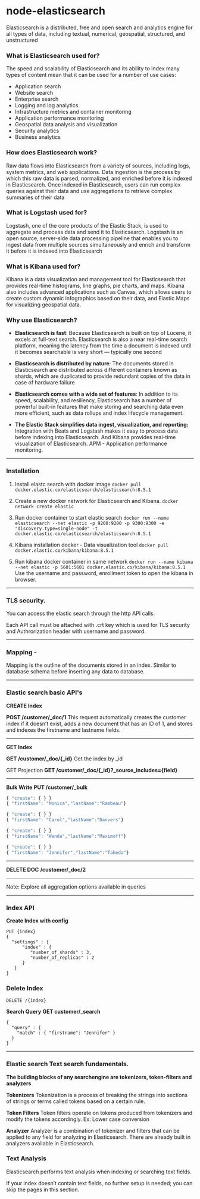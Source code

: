 # node-elasticsearch

Elasticsearch is a distributed, free and open search and analytics engine for all types of data, including textual, numerical, geospatial, structured, and unstructured

### What is Elasticsearch used for?

The speed and scalability of Elasticsearch and its ability to index many types of content mean that it can be used for a number of use cases:

- Application search
- Website search
- Enterprise search
- Logging and log analytics
- Infrastructure metrics and container monitoring
- Application performance monitoring
- Geospatial data analysis and visualization
- Security analytics
- Business analytics

### How does Elasticsearch work?

Raw data flows into Elasticsearch from a variety of sources, including logs, system metrics, and web applications. Data ingestion is the process by which this raw data is parsed, normalized, and enriched before it is indexed in Elasticsearch. Once indexed in Elasticsearch, users can run complex queries against their data and use aggregations to retrieve complex summaries of their data

### What is Logstash used for?

Logstash, one of the core products of the Elastic Stack, is used to aggregate and process data and send it to Elasticsearch. Logstash is an open source, server-side data processing pipeline that enables you to ingest data from multiple sources simultaneously and enrich and transform it before it is indexed into Elasticsearch

### What is Kibana used for?

Kibana is a data visualization and management tool for Elasticsearch that provides real-time histograms, line graphs, pie charts, and maps. Kibana also includes advanced applications such as Canvas, which allows users to create custom dynamic infographics based on their data, and Elastic Maps for visualizing geospatial data.

### Why use Elasticsearch?

- **Elasticsearch is fast**:
  Because Elasticsearch is built on top of Lucene, it excels at full-text search. Elasticsearch is also a near real-time search platform, meaning the latency from the time a document is indexed until it becomes searchable is very short — typically one second

- **Elasticsearch is distributed by nature**:
  The documents stored in Elasticsearch are distributed across different containers known as shards, which are duplicated to provide redundant copies of the data in case of hardware failure

- **Elasticsearch comes with a wide set of features**: In addition to its speed, scalability, and resiliency, Elasticsearch has a number of powerful built-in features that make storing and searching data even more efficient, such as data rollups and index lifecycle management.

- **The Elastic Stack simplifies data ingest, visualization, and reporting:**
  Integration with Beats and Logstash makes it easy to process data before indexing into Elasticsearch. And Kibana provides real-time visualization of Elasticsearch. APM - Application performance monitoring.

---

### Installation

1. Install elastc search with docker image
   `docker pull docker.elastic.co/elasticsearch/elasticsearch:8.5.1`

2. Create a new docker network for Elasticsearch and Kibana.
   `docker network create elastic`

3. Run docker container to start elastic search
   `docker run --name elasticsearch --net elastic -p 9200:9200 -p 9300:9300 -e "discovery.type=single-node" -t docker.elastic.co/elasticsearch/elasticsearch:8.5.1`

4. Kibana installation docker - Data visualization tool
   `docker pull docker.elastic.co/kibana/kibana:8.5.1`

5. Run kibana docker container in same network
   `docker run --name kibana --net elastic -p 5601:5601 docker.elastic.co/kibana/kibana:8.5.1`
   Use the username and password, enrollment token to open the kibana in browser.

---

### TLS security.

You can access the elastic search through the http API calls.

Each API call must be attached with .crt key which is used for TLS security and Authrorization header with username and password.

---

### Mapping -

Mapping is the outline of the documents stored in an index. Similar to database schema before inserting any data to database.

---

### Elastic search basic API's

**CREATE Index**

**POST /customer/\_doc/1**
This request automatically creates the customer index if it doesn’t exist, adds a new document that has an ID of 1, and stores and indexes the firstname and lastname fields.

---

**GET Index**

**GET /customer/\_doc/{\_id}**
Get the index by \_id

GET Projection
**GET /customer/\_doc/{\_id}?\_source_includes={field}**

---

**Bulk Write**
**PUT /customer/\_bulk**

```javascript
{ "create": { } }
{ "firstName": "Monica","lastName":"Rambeau"}

{ "create": { } }
{ "firstName": "Carol","lastName":"Danvers"}

{ "create": { } }
{ "firstName": "Wanda","lastName":"Maximoff"}

{ "create": { } }
{ "firstName": "Jennifer","lastName":"Takeda"}

```

---

**DELETE DOC**
**/customer/\_doc/2**

---

Note: Explore all aggregation options available in queries

---

### Index API

**Create Index with config**

```
PUT {index}
{
  "settings" : {
      "index" : {
         "number_of_shards" : 3,
         "number_of_replicas" : 2
      }
   }
}
```

### Delete Index

```
DELETE /{index}
```

**Search Query**
**GET customer/\_search**

```
{
  "query" : {
    "match" : { "firstname": "Jennifer" }
  }
}
```

---

### Elastic search Text search fundamentals.

**The building blocks of any searchengine are tokenizers, token-filters and analyzers**

**Tokenizers**
Tokenization is a process of breaking the strings into sections of strings or terms called tokens based on a certain rule.

**Token Filters**
Token filters operate on tokens produced from tokenizers and modify the tokens accordingly.
Ex: Lower case conversion

**Analyzer**
Analyzer is a combination of tokenizer and filters that can be applied to any field for analyzing in Elasticsearch. There are already built in analyzers available in Elasticsearch.

### Text Analysis

Elasticsearch performs text analysis when indexing or searching text fields.

If your index doesn’t contain text fields, no further setup is needed; you can skip the pages in this section.
